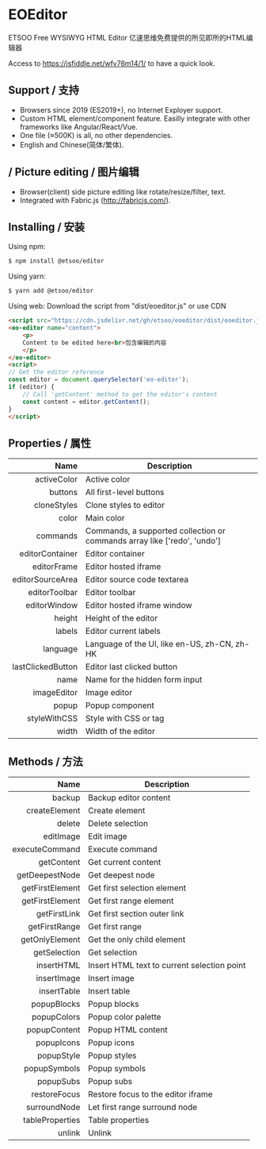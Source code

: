 # EOEditor
 ETSOO Free WYSIWYG HTML Editor
 亿速思维免费提供的所见即所的HTML编辑器

 Access to https://jsfiddle.net/wfv76m14/1/ to have a quick look.

## Support / 支持 ##
- Browsers since 2019 (ES2019+), no Internet Exployer support.
- Custom HTML element/component feature. Easilly integrate with other frameworks like Angular/React/Vue.
- One file (≈500K) is all, no other dependencies.
- English and Chinese(简体/繁体).

## / Picture editing / 图片编辑 ##
- Browser(client) side picture editing like rotate/resize/filter, text.
- Integrated with Fabric.js (http://fabricjs.com/).

## Installing / 安装 ##
Using npm:

```bash
$ npm install @etsoo/editor
```

Using yarn:

```bash
$ yarn add @etsoo/editor
```

Using web:
Download the script from "dist/eoeditor.js" or use CDN
```html
<script src="https://cdn.jsdelivr.net/gh/etsoo/eoeditor/dist/eoeditor.js"></script>
<eo-editor name="content">
	<p>
	Content to be edited here<br>包含编辑的内容
	</p>
</eo-editor>
<script>
// Get the editor reference
const editor = document.querySelector('eo-editor');
if (editor) {
	// Call 'getContent' method to get the editor's content
	const content = editor.getContent();
}
</script>
```


## Properties / 属性 ##

|Name|Description|
|---:|---|
|activeColor|Active color|
|buttons|All first-level buttons|
|cloneStyles|Clone styles to editor|
|color|Main color|
|commands|Commands, a supported collection or commands array like ['redo', 'undo']|
|editorContainer|Editor container|
|editorFrame|Editor hosted iframe|
|editorSourceArea|Editor source code textarea|
|editorToolbar|Editor toolbar|
|editorWindow|Editor hosted iframe window|
|height|Height of the editor|
|labels|Editor current labels|
|language|Language of the UI, like en-US, zh-CN, zh-HK|
|lastClickedButton|Editor last clicked button|
|name|Name for the hidden form input|
|imageEditor|Image editor|
|popup|Popup component|
|styleWithCSS|Style with CSS or tag|
|width|Width of the editor|

## Methods / 方法 ##

|Name|Description|
|---:|---|
|backup|Backup editor content|
|createElement|Create element|
|delete|Delete selection|
|editImage|Edit image|
|executeCommand|Execute command|
|getContent|Get current content|
|getDeepestNode|Get deepest node|
|getFirstElement|Get first selection element|
|getFirstElement|Get first range element|
|getFirstLink|Get first section outer link|
|getFirstRange|Get first range|
|getOnlyElement|Get the only child element|
|getSelection|Get selection|
|insertHTML|Insert HTML text to current selection point|
|insertImage|Insert image|
|insertTable|Insert table|
|popupBlocks|Popup blocks|
|popupColors|Popup color palette|
|popupContent|Popup HTML content|
|popupIcons|Popup icons|
|popupStyle|Popup styles|
|popupSymbols|Popup symbols|
|popupSubs|Popup subs|
|restoreFocus|Restore focus to the editor iframe|
|surroundNode|Let first range surround node|
|tableProperties|Table properties|
|unlink|Unlink|